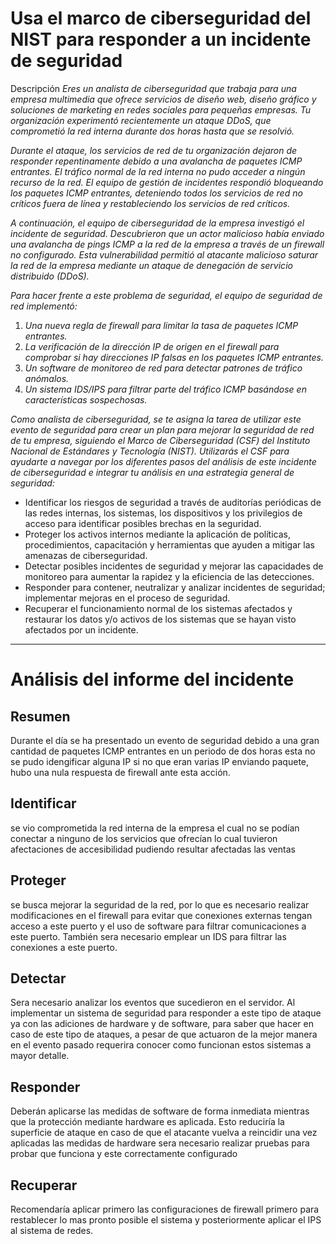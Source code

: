 # Usa el marco de ciberseguridad del NIST para responder a un incidente de seguridad

Descripción
*Eres un analista de ciberseguridad que trabaja para una empresa multimedia que ofrece servicios de diseño web, diseño gráfico y soluciones de marketing en redes sociales para pequeñas empresas. Tu organización experimentó recientemente un ataque DDoS, que comprometió la red interna durante dos horas hasta que se resolvió.*

*Durante el ataque, los servicios de red de tu organización dejaron de responder repentinamente debido a una avalancha de paquetes ICMP entrantes. El tráfico normal de la red interna no pudo acceder a ningún recurso de la red. El equipo de gestión de incidentes respondió bloqueando los paquetes ICMP entrantes, deteniendo todos los servicios de red no críticos fuera de línea y restableciendo los servicios de red críticos.*

*A continuación, el equipo de ciberseguridad de la empresa investigó el incidente de seguridad. Descubrieron que un actor malicioso había enviado una avalancha de pings ICMP a la red de la empresa a través de un firewall no configurado. Esta vulnerabilidad permitió al atacante malicioso saturar la red de la empresa mediante un ataque de denegación de servicio distribuido (DDoS).*

*Para hacer frente a este problema de seguridad, el equipo de seguridad de red implementó:*
1. *Una nueva regla de firewall para limitar la tasa de paquetes ICMP entrantes.*
2. *La verificación de la dirección IP de origen en el firewall para comprobar si hay direcciones IP falsas en los paquetes ICMP entrantes.*
3. *Un software de monitoreo de red para detectar patrones de tráfico anómalos.*
4. *Un sistema IDS/IPS para filtrar parte del tráfico ICMP basándose en características sospechosas.*

*Como analista de ciberseguridad, se te asigna la tarea de utilizar este evento de seguridad para crear un plan para mejorar la seguridad de red de tu empresa, siguiendo el Marco de Ciberseguridad (CSF) del Instituto Nacional de Estándares y Tecnología (NIST). Utilizarás el CSF para ayudarte a navegar por los diferentes pasos del análisis de este incidente de ciberseguridad e integrar tu análisis en una estrategia general de seguridad:*

- Identificar los riesgos de seguridad a través de auditorías periódicas de las redes internas, los sistemas, los dispositivos y los privilegios de acceso para identificar posibles brechas en la seguridad. 
- Proteger los activos internos mediante la aplicación de políticas, procedimientos, capacitación y herramientas que ayuden a mitigar las amenazas de ciberseguridad. 
- Detectar posibles incidentes de seguridad y mejorar las capacidades de monitoreo para aumentar la rapidez y la eficiencia de las detecciones. 
- Responder para contener, neutralizar y analizar incidentes de seguridad; implementar mejoras en el proceso de seguridad. 
- Recuperar el funcionamiento normal de los sistemas afectados y restaurar los datos y/o activos de los sistemas que se hayan visto afectados por un incidente. 

---

# Análisis del informe del incidente

## Resumen
Durante el día se ha presentado un evento de seguridad debido a una gran cantidad de paquetes ICMP entrantes en un periodo de dos horas esta no se pudo idengificar alguna IP si no que eran varias IP enviando paquete, hubo una nula respuesta de firewall ante esta acción.

## Identificar
se vio comprometida la red interna de la empresa el cual no se podían conectar a ninguno de los servicios que ofrecían lo cual tuvieron afectaciones de accesibilidad pudiendo resultar afectadas las ventas
## Proteger
se busca mejorar la seguridad de la red, por lo que es necesario realizar modificaciones en el firewall para evitar que conexiones externas tengan acceso a este puerto y el uso de software para filtrar comunicaciones a este puerto. También sera necesario emplear un IDS para filtrar las conexiones a este puerto.
## Detectar
Sera necesario analizar los eventos que sucedieron en el servidor.
Al implementar un sistema de seguridad para responder a este tipo de ataque ya con las adiciones de hardware y de software, para saber que hacer en caso de este tipo de ataques, a pesar de que actuaron de la mejor manera en el evento pasado requerira conocer como funcionan estos sistemas a mayor detalle.
## Responder
Deberán aplicarse las medidas de software de forma inmediata mientras que la protección mediante hardware es aplicada. Esto reduciría la superficie de ataque en caso de que el atacante vuelva a reincidir
una vez aplicadas las medidas de hardware sera necesario realizar pruebas para probar que funciona y este correctamente configurado
## Recuperar
Recomendaría aplicar primero las configuraciones de firewall primero para restablecer lo mas pronto posible el sistema y posteriormente aplicar el IPS al sistema de redes.
